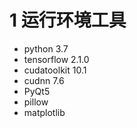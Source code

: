 # 1 运行环境工具

- python 3.7
- tensorflow 2.1.0
- cudatoolkit 10.1
- cudnn 7.6
- PyQt5
- pillow
- matplotlib